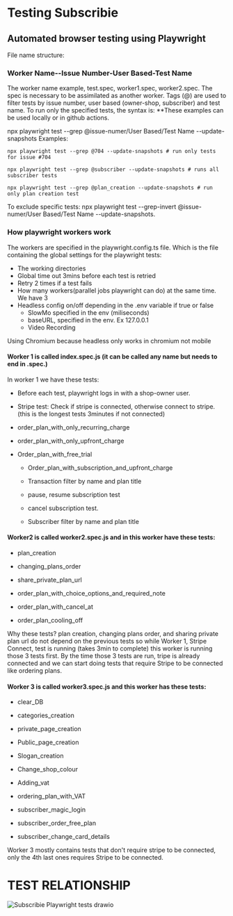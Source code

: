 # Testing Subscribie
## Automated browser testing using Playwright 

File name structure: 

### Worker Name--Issue Number-User Based-Test Name

The worker name example, test.spec, worker1.spec, worker2.spec. The spec is necessary to be assimilated as another worker. 
Tags (@) are used to filter tests by issue number, user based (owner-shop, subscriber) and test name.
To run only the specified tests, the syntax is:
**These examples can be used locally or in github actions.

npx playwright test --grep @issue-numer/User Based/Test Name --update-snapshots
Examples:
```
npx playwright test --grep @704 --update-snapshots # run only tests for issue #704
```
```
npx playwright test --grep @subscriber --update-snapshots # runs all subscriber tests
```
```
npx playwright test --grep @plan_creation --update-snapshots # run only plan creation test
```

To exclude specific tests: 
npx playwright test --grep-invert @issue-numer/User Based/Test Name --update-snapshots.

### How playwright workers work


The workers are specified in the playwright.config.ts file. 
Which is the file containing the global settings for the playwright tests:

* The working directories
* Global time out 3mins before each test is retried 
* Retry 2 times if a test fails
* How many workers(parallel jobs playwright can do) at the same time. We have 3
* Headless config on/off depending in the .env variable if true or false 
  * SlowMo specified in the env (miliseconds)
  * baseURL, specified in the env. Ex 127.0.0.1
  * Video Recording

Using Chromium because headless only works in chromium not mobile

#### Worker 1 is called index.spec.js (it can be called any name but needs to end in .spec.)
In worker 1 we have these tests: 

* Before each test, playwright logs in with a shop-owner user. 

* Stripe test: Check if stripe is connected, otherwise connect to stripe. (this is the longest tests 3minutes if not connected)

* order_plan_with_only_recurring_charge

* order_plan_with_only_upfront_charge 

* Order_plan_with_free_trial

  * Order_plan_with_subscription_and_upfront_charge

  * Transaction filter by name and plan title
 
  * pause, resume subscription test

  * cancel subscription test.
  
  * Subscriber filter by name and plan title
 
#### Worker2 is called worker2.spec.js and in this worker have these tests:
 * plan_creation
  
 * changing_plans_order
  
 * share_private_plan_url 
  
 * order_plan_with_choice_options_and_required_note
  
 * order_plan_with_cancel_at
  
 * order_plan_cooling_off

Why these tests? plan creation, changing plans order, and sharing private plan url do not depend on the  previous tests so while Worker 1, Stripe Connect, test is running (takes 3min to complete) this worker is running those 3 tests first. By the time those 3 tests are run, tripe is already connected and we can start doing tests that require Stripe to be connected like ordering plans. 

#### Worker 3 is called worker3.spec.js and this worker has these tests:
  * clear_DB
  
 * categories_creation 
  
 * private_page_creation 
  
 * Public_page_creation
  
 * Slogan_creation
  
 * Change_shop_colour
  
 * Adding_vat
  
 * ordering_plan_with_VAT
 
 * subscriber_magic_login
 
 * subscriber_order_free_plan
 * subscriber_change_card_details

Worker 3 mostly contains tests that don't require stripe to be connected, only the 4th last ones requires Stripe to be connected. 

# TEST RELATIONSHIP
![Subscribie Playwright tests drawio](https://user-images.githubusercontent.com/76879536/200958357-621ae5ee-6084-4e2f-999c-42731dab102d.png)


























